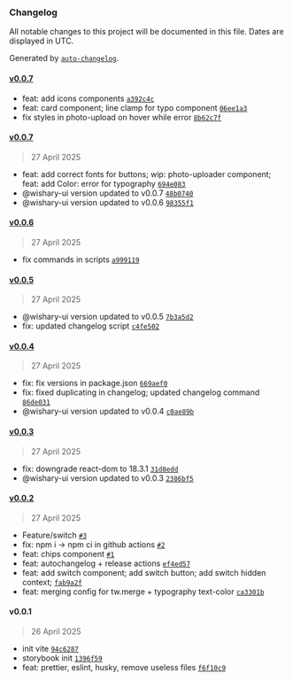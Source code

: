 ### Changelog

All notable changes to this project will be documented in this file. Dates are displayed in UTC.

Generated by [`auto-changelog`](https://github.com/CookPete/auto-changelog).

#### [v0.0.7](https://github.com/ashenoooone/wishary-ui-kit/compare/v0.0.7...v0.0.7)

- feat: add icons components [`a392c4c`](https://github.com/ashenoooone/wishary-ui-kit/commit/a392c4c3d1170b9fb9731e7c3ee27894b1313ddb)
- feat: card component; line clamp for typo component [`06ee1a3`](https://github.com/ashenoooone/wishary-ui-kit/commit/06ee1a31db4a2a88d4ded1d536f7dd18eddf68de)
- fix styles in photo-upload on hover while error [`8b62c7f`](https://github.com/ashenoooone/wishary-ui-kit/commit/8b62c7f56fa2f5a2e80bc0d675e270b1606c0e99)

#### [v0.0.7](https://github.com/ashenoooone/wishary-ui-kit/compare/v0.0.6...v0.0.7)

> 27 April 2025

- feat: add correct fonts for buttons; wip: photo-uploader component; feat: add Color: error for typography [`694e083`](https://github.com/ashenoooone/wishary-ui-kit/commit/694e08327033c0b36298a5015fdf34bc84efd681)
- @wishary-ui version updated to v0.0.7 [`48b0740`](https://github.com/ashenoooone/wishary-ui-kit/commit/48b07406bd54403c2c230be36b5d33a45f0a7a2e)
- @wishary-ui version updated to v0.0.6 [`98355f1`](https://github.com/ashenoooone/wishary-ui-kit/commit/98355f11b87029557aa33121b3e0fa1143e85d5d)

#### [v0.0.6](https://github.com/ashenoooone/wishary-ui-kit/compare/v0.0.5...v0.0.6)

> 27 April 2025

- fix commands in scripts [`a999119`](https://github.com/ashenoooone/wishary-ui-kit/commit/a999119beeff1274aaad3000747f09ee36b0942d)

#### [v0.0.5](https://github.com/ashenoooone/wishary-ui-kit/compare/v0.0.4...v0.0.5)

> 27 April 2025

- @wishary-ui version updated to v0.0.5 [`7b3a5d2`](https://github.com/ashenoooone/wishary-ui-kit/commit/7b3a5d20aac684da7fc68eddabb3fdf1cafba096)
- fix: updated changelog script [`c4fe502`](https://github.com/ashenoooone/wishary-ui-kit/commit/c4fe5028b3083d959caba44c3183c17e16f77de9)

#### [v0.0.4](https://github.com/ashenoooone/wishary-ui-kit/compare/v0.0.3...v0.0.4)

> 27 April 2025

- fix: fix versions in package.json [`669aef0`](https://github.com/ashenoooone/wishary-ui-kit/commit/669aef019026787642c9cc1d7fd9f7f33872f390)
- fix: fixed duplicating in changelog; updated changelog command [`86de031`](https://github.com/ashenoooone/wishary-ui-kit/commit/86de0311a42a06afda64e1ab141c3c6c432a6223)
- @wishary-ui version updated to v0.0.4 [`c0ae89b`](https://github.com/ashenoooone/wishary-ui-kit/commit/c0ae89bef7c6d9de1ff12fc32df5fc8f979d9ed0)

#### [v0.0.3](https://github.com/ashenoooone/wishary-ui-kit/compare/v0.0.2...v0.0.3)

> 27 April 2025

- fix: downgrade react-dom to 18.3.1 [`31d8edd`](https://github.com/ashenoooone/wishary-ui-kit/commit/31d8edd91cb0b415f57bdb378306dfe019d5790a)
- @wishary-ui version updated to v0.0.3 [`2386bf5`](https://github.com/ashenoooone/wishary-ui-kit/commit/2386bf5ef5af89384356689d5f4baff09d682aab)

#### [v0.0.2](https://github.com/ashenoooone/wishary-ui-kit/compare/v0.0.1...v0.0.2)

> 27 April 2025

- Feature/switch [`#3`](https://github.com/ashenoooone/wishary-ui-kit/pull/3)
- fix: npm i -&gt; npm ci in github actions [`#2`](https://github.com/ashenoooone/wishary-ui-kit/pull/2)
- feat: chips component [`#1`](https://github.com/ashenoooone/wishary-ui-kit/pull/1)
- feat: autochangelog + release actions [`ef4ed57`](https://github.com/ashenoooone/wishary-ui-kit/commit/ef4ed57e012e7f3975609e0ea7aaa82f44c5ae34)
- feat: add switch component; add switch button; add switch hidden context; [`fab9a2f`](https://github.com/ashenoooone/wishary-ui-kit/commit/fab9a2f9079c7d3729673904d6db2745b01094ba)
- feat: merging config for tw.merge + typography text-color [`ca3301b`](https://github.com/ashenoooone/wishary-ui-kit/commit/ca3301b52d3564156b0929a5c5e3ea14a1e17b13)

#### v0.0.1

> 26 April 2025

- init vite [`94c6287`](https://github.com/ashenoooone/wishary-ui-kit/commit/94c628724decb03aa8bbffe0e4a22cd95ee82dbe)
- storybook init [`1396f59`](https://github.com/ashenoooone/wishary-ui-kit/commit/1396f590080a941f68e19220b520952c1cdc308c)
- feat: prettier, eslint, husky, remove useless files [`f6f10c9`](https://github.com/ashenoooone/wishary-ui-kit/commit/f6f10c9488477e21e804157a63f555eb3b0949d7)
